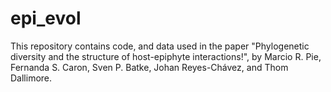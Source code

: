 # epi_evol

This repository contains code, and data used in the paper "Phylogenetic diversity and the structure of host-epiphyte interactions!", by Marcio R. Pie, Fernanda S. Caron, Sven P. Batke, Johan Reyes-Chávez, and Thom Dallimore.
